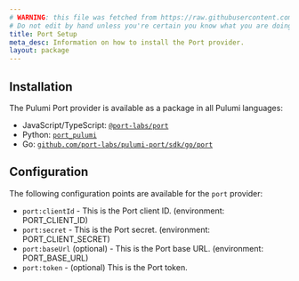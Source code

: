 ```yaml
---
# WARNING: this file was fetched from https://raw.githubusercontent.com/port-labs/pulumi-port/v2.1.7/docs/installation-configuration.md
# Do not edit by hand unless you're certain you know what you are doing!
title: Port Setup
meta_desc: Information on how to install the Port provider.
layout: package
---
```


## Installation

The Pulumi Port provider is available as a package in all Pulumi languages:

* JavaScript/TypeScript: [`@port-labs/port`](https://www.npmjs.com/package/@port-labs/port)
* Python: [`port_pulumi`](https://pypi.org/project/port_pulumi/)
* Go: [`github.com/port-labs/pulumi-port/sdk/go/port`](https://github.com/port-labs/pulumi-port/)

## Configuration

The following configuration points are available for the `port` provider:

- `port:clientId` - This is the Port client ID. (environment: PORT_CLIENT_ID)
- `port:secret` - This is the Port secret. (environment: PORT_CLIENT_SECRET)
- `port:baseUrl` (optional) - This is the Port base URL. (environment: PORT_BASE_URL)
- `port:token` - (optional) This is the Port token.
